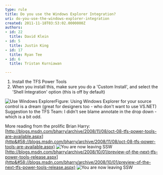 ```yaml
---
type: rule
title: Do you use the Windows Explorer Integration?
uri: do-you-use-the-windows-explorer-integration
created: 2011-11-18T03:53:02.0000000Z
authors:
- id: 22
  title: David Klein
- id: 5
  title: Justin King
- id: 17
  title: Ryan Tee
- id: 6
  title: Tristan Kurniawan

---
```


 
1. Install the TFS Power Tools
2. When you install this, make sure you do a 'Custom Install', and select the 'Shell Integration' option (this is off by default)

![Use Windows Explorer](/TFS/RulesToBetterVersionControlwithTFS(AKASourceControl)/PublishingImages/TFS_WE_01.jpg)Figure: Using Windows Explorer for your source control is a dream (great for designers too - who don't want to use VS.NET) 
Suggestion to the TFS Team: I didn't see blame annotate in the drop down - which is a bit odd.

More reading from the prolific Brian Harry: 
[http://blogs.msdn.com/bharry/archive/2008/11/08/oct-08-tfs-power-tools-are-available.aspx](http&#58;//blogs.msdn.com/bharry/archive/2008/11/08/oct-08-tfs-power-tools-are-available.aspx) ![](http&#58;//www.ssw.com.au/ssw/images/external.gif "You are now leaving SSW") 
[http://blogs.msdn.com/bharry/archive/2008/10/01/preview-of-the-next-tfs-power-tools-release.aspx](http&#58;//blogs.msdn.com/bharry/archive/2008/10/01/preview-of-the-next-tfs-power-tools-release.aspx) ![](http&#58;//www.ssw.com.au/ssw/images/external.gif "You are now leaving SSW")
 
